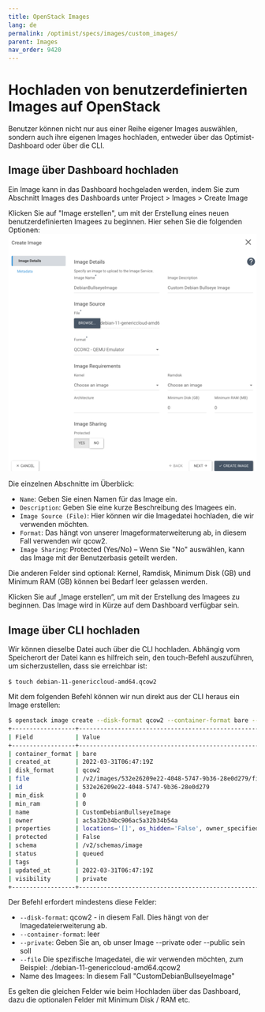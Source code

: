```yaml
---
title: OpenStack Images
lang: de
permalink: /optimist/specs/images/custom_images/
parent: Images
nav_order: 9420
---
```


# Hochladen von benutzerdefinierten Images auf OpenStack

Benutzer können nicht nur aus einer Reihe eigener Images auswählen, sondern auch ihre eigenen Images hochladen, entweder über das Optimist-Dashboard oder über die CLI.

## Image über Dashboard hochladen

Ein Image kann in das Dashboard hochgeladen werden, indem Sie zum Abschnitt Images des Dashboards unter Project > Images > Create Image 

Klicken Sie auf "Image erstellen", um mit der Erstellung eines neuen benutzerdefinierten Imagees zu beginnen. Hier sehen Sie die folgenden Optionen:
![](attachments/CreateImageDashboard.png)

Die einzelnen Abschnitte im Überblick:
- `Name`: Geben Sie einen Namen für das Image ein.
- `Description`: Geben Sie eine kurze Beschreibung des Imagees ein.
- `Image Source (File)`: Hier können wir die Imagedatei hochladen, die wir verwenden möchten.
- `Format`: Das hängt von unserer Imageformaterweiterung ab, in diesem Fall verwenden wir qcow2.
- `Image Sharing`: Protected (Yes/No) – Wenn Sie "No" auswählen, kann das Image mit der Benutzerbasis geteilt werden.

Die anderen Felder sind optional: Kernel, Ramdisk, Minimum Disk (GB) und Minimum RAM (GB) können bei Bedarf leer gelassen werden.

Klicken Sie auf „Image erstellen“, um mit der Erstellung des Imagees zu beginnen. Das Image wird in Kürze auf dem Dashboard verfügbar sein.

## Image über CLI hochladen

Wir können dieselbe Datei auch über die CLI hochladen. Abhängig vom Speicherort der Datei kann es hilfreich sein, den touch-Befehl auszuführen, um sicherzustellen, dass sie erreichbar ist:

`$ touch debian-11-genericcloud-amd64.qcow2`

Mit dem folgenden Befehl können wir nun direkt aus der CLI heraus ein Image erstellen:
```bash
$ openstack image create --disk-format qcow2 --container-format bare --private --file ./debian-11-genericcloud-amd64.qcow2 CustomDebianBullseyeImage
+------------------+-------------------------------------------------------------------------------------------------------------------------------------------------------------------------------+
| Field            | Value                                                                                                                                                                         |
+------------------+-------------------------------------------------------------------------------------------------------------------------------------------------------------------------------+
| container_format | bare                                                                                                                                                                          |
| created_at       | 2022-03-31T06:47:19Z                                                                                                                                                          |
| disk_format      | qcow2                                                                                                                                                                         |
| file             | /v2/images/532e26209e22-4048-5747-9b36-28e0d279/file                                                                                                                          |
| id               | 532e26209e22-4048-5747-9b36-28e0d279                                                                                                                                          |
| min_disk         | 0                                                                                                                                                                             |
| min_ram          | 0                                                                                                                                                                             |
| name             | CustomDebianBullseyeImage                                                                                                                                                     |
| owner            | ac5a32b34bc906ac5a32b34b54a                                                                                                                                                   |
| properties       | locations='[]', os_hidden='False', owner_specified.openstack.md5='', owner_specified.openstack.object='images/CustomDebianBullseyeImage', owner_specified.openstack.sha256='' |
| protected        | False                                                                                                                                                                         |
| schema           | /v2/schemas/image                                                                                                                                                             |
| status           | queued                                                                                                                                                                        |
| tags             |                                                                                                                                                                               |
| updated_at       | 2022-03-31T06:47:19Z                                                                                                                                                          |
| visibility       | private                                                                                                                                                                       |
+------------------+-------------------------------------------------------------------------------------------------------------------------------------------------------------------------------+
```

Der Befehl erfordert mindestens diese Felder:
- `--disk-format`: qcow2 - in diesem Fall. Dies hängt von der Imagedateierweiterung ab.
- `--container-format`: leer
- `--private`: Geben Sie an, ob unser Image --private oder --public sein soll
- `--file` Die spezifische Imagedatei, die wir verwenden möchten, zum Beispiel: ./debian-11-genericcloud-amd64.qcow2
- Name des Imagees: In diesem Fall "CustomDebianBullseyeImage"

Es gelten die gleichen Felder wie beim Hochladen über das Dashboard, dazu die optionalen Felder mit Minimum Disk / RAM etc.

